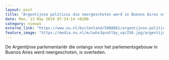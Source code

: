```yaml
---
layout: post
title: "Argentijnse politicus die neergeschoten werd in Buenos Aires overleden"
date: Mon, 13 May 2019 07:24:14 +0200
category: nieuws
externe_link: "https://www.nu.nl/buitenland/5888661/argentijnse-politicus-die-neergeschoten-werd-in-buenos-aires-overleden.html"
feature_image: "https://media.nu.nl/m/iwhx3qvatlby_sqr256.jpg/argentijnse-politicus-die-neergeschoten-werd-in-buenos-aires-overleden.jpg"
---
```


De Argentijnse parlementariër die onlangs voor het parlementsgebouw in Buenos Aires werd neergeschoten, is overleden.

